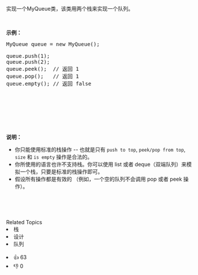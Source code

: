 <p>实现一个MyQueue类，该类用两个栈来实现一个队列。</p>
<br><p><strong>示例：</strong><pre>MyQueue queue = new MyQueue();<br><br>queue.push(1);<br>queue.push(2);<br>queue.peek();  // 返回 1<br>queue.pop();   // 返回 1<br>queue.empty(); // 返回 false</br></br></br></br></br></br></pre></p><br><p><strong>说明：</strong><br>
    <ul>
     <li>你只能使用标准的栈操作 -- 也就是只有 <code>push to top</code>, <code>peek/pop from top</code>, <code>size</code> 和 <code>is empty</code> 操作是合法的。</li>
     <li>你所使用的语言也许不支持栈。你可以使用 list 或者 deque（双端队列）来模拟一个栈，只要是标准的栈操作即可。</li>
     <li>假设所有操作都是有效的 （例如，一个空的队列不会调用 pop 或者 peek 操作）。</li>
    </ul></br></p></br></br>

<div><div>Related Topics</div><div><li>栈</li><li>设计</li><li>队列</li></div></div><br><div><li>👍 63</li><li>👎 0</li></div>